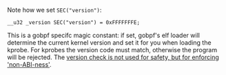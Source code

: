 Note how we set `SEC("version")`:

```
__u32 _version SEC("version") = 0xFFFFFFFE;
```

This is a gobpf specifc magic constant: if set, gobpf's elf loader will
determine the current kernel version and set it for you when loading the
kprobe.
For kprobes the version code must match, otherwise the program will be
rejected. The [version check is not used for safety, but for enforcing
'non-ABI-ness'](https://lwn.net/Articles/636976/).
